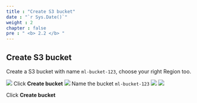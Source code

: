 ```yaml
---
title : "Create S3 bucket"
date : "`r Sys.Date()`"
weight : 2
chapter : false
pre : " <b> 2.2 </b> "
---
```


## Create S3 bucket

Create a S3 bucket with name ```ml-bucket-123```, choose your right Region too.

![](images/saved/010.png)
Click **Create bucket**
![](images/saved/011.png)
Name the bucket ```ml-bucket-123```
![](images/saved/012.png)
![](images/saved/013.png)

Click **Create bucket**